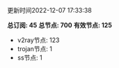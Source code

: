 更新时间2022-12-07 17:33:38

**总订阅: 45**
**总节点: 700**
**有效节点: 125**
- v2ray节点: 123
- trojan节点: 1
- ss节点: 1

